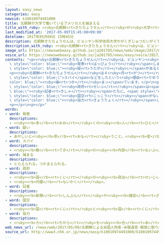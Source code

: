 ```yaml
---
layout: easy_news
categories: easy
newsid: k10010974491000
title: 北朝鮮が大学で働いているアメリカ人を捕まえる
title_with_ruby: <ruby>北朝鮮<rt>きたちょうせん</rt></ruby>が<ruby>大学<rt>だいがく</rt></ruby>で<ruby>働<rt>はたら</rt></ruby>いているアメリカ<ruby>人<rt>じん</rt></ruby>を<ruby>捕<rt>つか</rt></ruby>まえる
last_modified_at: '2017-05-09T15:45:00+09:00'
datetime: 2017年05月09日 15時45分
description: 北朝鮮きたちょうせんは、ピョンヤン科学技術大学かがくぎじゅつだいがくで働はたらいているアメリカ人じんを５月がつ６日むいかに捕つかまえたと発表はっぴょうしました。
description_with_ruby: <ruby>北朝鮮<rt>きたちょうせん</rt></ruby>は、ピョンヤン<ruby>科学技術大学<rt>かがくぎじゅつだいがく</rt></ruby>で<ruby>働<rt>はたら</rt></ruby>いているアメリカ<ruby>人<rt>じん</rt></ruby>を５<ruby>月<rt>がつ</rt></ruby><ruby>６日<rt>むいか</rt></ruby>に<ruby>捕<rt>つか</rt></ruby>まえたと<ruby>発表<rt>はっぴょう</rt></ruby>しました。
image_url: https://newswebeasy.github.io/ja201705/news/web/image/2017/05/09/k10010974491000.jpg
voice_url: https://newswebeasy.github.io/ja201705/news/easy/voice/2017/05/09/k10010974491000.mp3
contents: "<p><ruby>北朝鮮<rt>きたちょうせん</rt></ruby>は、ピョンヤン<ruby>科学技術大学<rt>かがくぎじゅつだいがく</rt></ruby>で<ruby>働<rt>はたら</rt></ruby>いているアメリカ<ruby>人<rt>じん</rt></ruby>を５<ruby>月<rt>がつ</rt></ruby><ruby>６日<rt>むいか</rt></ruby>に<ruby>捕<rt>つか</rt></ruby>まえたと<span\
  \ style=\"color: blue;\"><ruby>発表<rt>はっぴょう</rt></ruby></span>しました。<ruby>北朝鮮<rt>きたちょうせん</rt></ruby>は、このアメリカ<ruby>人<rt>じん</rt></ruby>が<ruby>北朝鮮<rt>きたちょうせん</rt></ruby>に<ruby>反対<rt>はんたい</rt></ruby>することをした<span\
  \ style=\"color: blue;\"><ruby>疑<rt>うたが</rt></ruby>い</span>があると<ruby>言<rt>い</rt></ruby>っています。</p>\n\
  <p><ruby>北朝鮮<rt>きたちょうせん</rt></ruby>は４<ruby>月<rt>がつ</rt></ruby>２２<ruby>日<rt>にち</rt></ruby>にもピョンヤン<ruby>科学技術大学<rt>かがくぎじゅつだいがく</rt></ruby>で<ruby>教<rt>おし</rt></ruby>えていたアメリカ<ruby>人<rt>じん</rt></ruby>を<ruby>捕<rt>つか</rt></ruby>まえました。<ruby>今<rt>いま</rt></ruby>４<ruby>人<rt>にん</rt></ruby>のアメリカ<ruby>人<rt>じん</rt></ruby>が、<ruby>北朝鮮<rt>きたちょうせん</rt></ruby>で<span\
  \ style=\"color: blue;\">スパイ</span>などをしたという<ruby>理由<rt>りゆう</rt></ruby>で<span style=\"\
  color: blue;\"><ruby>捕<rt>つか</rt></ruby>まっ</span>ています。</p>\n<p>５<ruby>月<rt>がつ</rt></ruby><ruby>８日<rt>ようか</rt></ruby>、アメリカの<span\
  \ style=\"color: blue;\"><ruby>政府<rt>せいふ</rt></ruby></span>は<span style=\"color:\
  \ blue;\"><ruby>記者<rt>きしゃ</rt></ruby></span>たちに、<span style=\"color: blue;\"><ruby>捕<rt>つか</rt></ruby>まっ</span>たアメリカ<ruby>人<rt>じん</rt></ruby>を<ruby>自由<rt>じゆう</rt></ruby>にしてもらうつもりだと<ruby>話<rt>はな</rt></ruby>しました。アメリカは<ruby>北朝鮮<rt>きたちょうせん</rt></ruby>と<span\
  \ style=\"color: blue;\"><ruby>国交<rt>こっこう</rt></ruby></span>がないため、<ruby>北朝鮮<rt>きたちょうせん</rt></ruby>にあるスウェーデンの<ruby>大使館<rt>たいしかん</rt></ruby>に<span\
  \ style=\"color: blue;\"><ruby>協力<rt>きょうりょく</rt></ruby></span>してもらうと<ruby>言<rt>い</rt></ruby>っています。</p>\n\
  <p></p>\n<p></p>"
words:
- word: 発表
  descriptions:
  - <ruby><rb>多</rb><rt>おお</rt></ruby>くの<ruby><rb>人</rb><rt>ひと</rt></ruby>に<ruby><rb>広</rb><rt>ひろ</rt></ruby>く<ruby><rb>知</rb><rt>し</rt></ruby>らせること。
- word: 疑い
  descriptions:
  - あやしいと<ruby><rb>思</rb><rt>おも</rt></ruby>うこと。<ruby><rb>変</rb><rt>へん</rt></ruby>に<ruby><rb>思</rb><rt>おも</rt></ruby>うこと。
- word: スパイ
  descriptions:
  - <ruby><rb>敵</rb><rt>てき</rt></ruby>の<ruby><rb>内部</rb><rt>ないぶ</rt></ruby>に<ruby><rb>入</rb><rt>はい</rt></ruby>って、<ruby><rb>秘密</rb><rt>ひみつ</rt></ruby>をさぐること。また、その<ruby><rb>人</rb><rt>ひと</rt></ruby>。
- word: 捕まる
  descriptions:
  - とらえられる。つかまえられる。
- word: 政府
  descriptions:
  - <ruby><rb>国</rb><rt>くに</rt></ruby>の<ruby><rb>政治</rb><rt>せいじ</rt></ruby>を<ruby><rb>行</rb><rt>おこな</rt></ruby>うところ。
  - <ruby><rb>内閣</rb><rt>ないかく</rt></ruby>。
- word: 記者
  descriptions:
  - <ruby><rb>新聞</rb><rt>しんぶん</rt></ruby>や<ruby><rb>雑誌</rb><rt>ざっし</rt></ruby>などの<ruby><rb>記事</rb><rt>きじ</rt></ruby>を、<ruby><rb>取材</rb><rt>しゅざい</rt></ruby>したり<ruby><rb>書</rb><rt>か</rt></ruby>いたりする<ruby><rb>人</rb><rt>ひと</rt></ruby>。
- word: 国交
  descriptions:
  - <ruby><rb>国</rb><rt>くに</rt></ruby>と<ruby><rb>国</rb><rt>くに</rt></ruby>との<ruby><rb>正式</rb><rt>せいしき</rt></ruby>なつき<ruby><rb>合</rb><rt>あ</rt></ruby>い。
- word: 協力
  descriptions:
  - <ruby><rb>力</rb><rt>ちから</rt></ruby>を<ruby><rb>合</rb><rt>あ</rt></ruby>わせて、ものごとを<ruby><rb>行</rb><rt>おこな</rt></ruby>うこと。
web_news_url: /news/web/2017/05/09/北朝鮮による米国人拘束-米報道官-解放に取り組む考え強調/
source_url: http://www3.nhk.or.jp/news/easy/k10010974491000/k10010974491000.html
...
```

